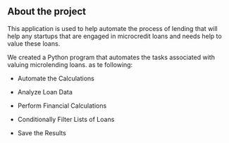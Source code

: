 ## About the project

This application is used to help automate the process of lending that will help any startups that are engaged in microcredit loans and needs help to value these loans. 

We created a Python program that automates the tasks associated with valuing microlending loans. as te following:

* Automate the Calculations

* Analyze Loan Data

* Perform Financial Calculations

* Conditionally Filter Lists of Loans

* Save the Results

  

